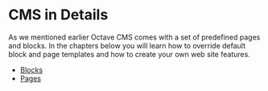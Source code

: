 CMS in Details
==============

As we mentioned earlier Octave CMS comes with a set of predefined pages and blocks. 
In the chapters below you will learn how to override default block and page templates and how to create your own web site features. 

* [Blocks](/docs/developers-guide/cms-in-details/blocks.md)
* [Pages](/docs/developers-guide/cms-in-details/page-templates.md)